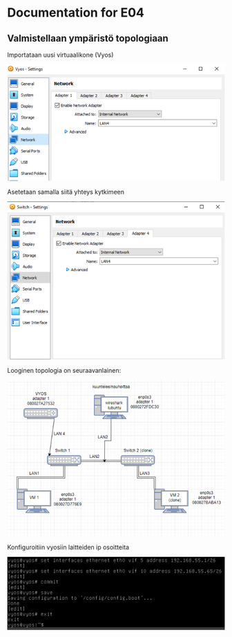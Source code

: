 # Documentation for E04

## Valmistellaan ympäristö topologiaan

Importataan uusi virtuaalikone (Vyos)

![Vyos](./E04/vyosadapter1lan4.PNG)

Asetetaan samalla siitä yhteys kytkimeen

![kytkin lan4](./E04/switshadapter4lan4.PNG)

Looginen topologia on seuraavanlainen:

![topologia](./E04/topologia.PNG)

Konfiguroitiin vyosiin laitteiden ip osoitteita

![vyos osoitteet](./E04/vyososoitteet.png)
